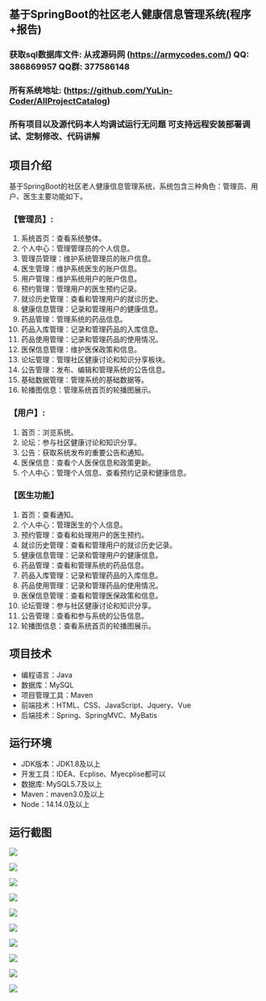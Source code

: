 ## 基于SpringBoot的社区老人健康信息管理系统(程序+报告)

###  获取sql数据库文件: 从戎源码网 (https://armycodes.com/) QQ: 386869957 QQ群: 377586148
###  所有系统地址: (https://github.com/YuLin-Coder/AllProjectCatalog) 
###  所有项目以及源代码本人均调试运行无问题 可支持远程安装部署调试、定制修改、代码讲解

## 项目介绍
基于SpringBoot的社区老人健康信息管理系统，系统包含三种角色：管理员、用户、医生主要功能如下。

### 【管理员】:
1. 系统首页：查看系统整体。
2. 个人中心：管理管理员的个人信息。
3. 管理员管理：维护系统管理员的账户信息。
4. 医生管理：维护系统医生的账户信息。
5. 用户管理：维护系统用户的账户信息。
6. 预约管理：管理用户的医生预约记录。
7. 就诊历史管理：查看和管理用户的就诊历史。
8. 健康信息管理：记录和管理用户的健康信息。
9. 药品管理：管理系统的药品信息。
10. 药品入库管理：记录和管理药品的入库信息。
11. 药品使用管理：记录和管理药品的使用情况。
12. 医保信息管理：维护医保政策和信息。
13. 论坛管理：管理社区健康讨论和知识分享板块。
14. 公告管理：发布、编辑和管理系统的公告信息。
15. 基础数据管理：管理系统的基础数据等。
16. 轮播图信息：管理系统首页的轮播图展示。

### 【用户】:
1. 首页：浏览系统。
2. 论坛：参与社区健康讨论和知识分享。
3. 公告：获取系统发布的重要公告和通知。
4. 医保信息：查看个人医保信息和政策更新。
5. 个人中心：管理个人信息、查看预约记录和健康信息。

### 【医生功能】
1. 首页：查看通知。
2. 个人中心：管理医生的个人信息。
3. 预约管理：查看和处理用户的医生预约。
4. 就诊历史管理：查看和管理用户的就诊历史记录。
5. 健康信息管理：记录和管理用户的健康信息。
6. 药品管理：查看和管理系统的药品信息。
7. 药品入库管理：记录和管理药品的入库信息。
8. 药品使用管理：记录和管理药品的使用情况。
9. 医保信息管理：查看和管理医保政策和信息。
10. 论坛管理：参与社区健康讨论和知识分享。
11. 公告管理：查看和参与系统的公告信息。
12. 轮播图信息：查看系统首页的轮播图展示。

## 项目技术
- 编程语言：Java
- 数据库：MySQL
- 项目管理工具：Maven
- 前端技术：HTML、CSS、JavaScript、Jquery、Vue
- 后端技术：Spring、SpringMVC、MyBatis

## 运行环境
- JDK版本：JDK1.8及以上
- 开发工具：IDEA、Ecplise、Myecplise都可以
- 数据库: MySQL5.7及以上
- Maven：maven3.0及以上
- Node：14.14.0及以上

## 运行截图
![](screenshot/1.png)

![](screenshot/2.png)

![](screenshot/3.png)

![](screenshot/4.png)

![](screenshot/5.png)

![](screenshot/6.png)

![](screenshot/7.png)

![](screenshot/8.png)

![](screenshot/9.png)

![](screenshot/10.png)